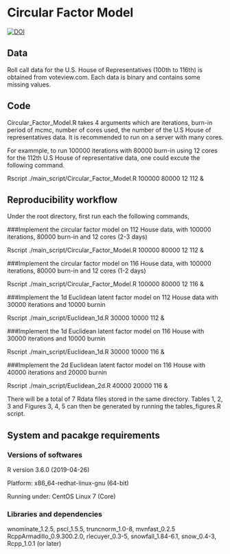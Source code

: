 # Circular Factor Model
[![DOI](https://zenodo.org/badge/271097395.svg)](https://zenodo.org/badge/latestdoi/271097395)
## Data

Roll call data for the U.S. House of Representatives (100th  to 116th) is obtained from voteview.com.  Each data is binary and contains some missing values. 

## Code
Circular_Factor_Model.R takes 4 arguments which are iterations, burn-in period of mcmc, number of cores used, the number of the U.S
House of representatives data. It is recommended to run on a server with many cores.

For exammple, to run 100000 iterations with 80000 burn-in using 12 cores for the 112th U.S House of representative data,
one could excute the following command.

Rscript ./main_script/Circular_Factor_Model.R 100000 80000 12 112 &

## Reproducibility workflow
Under the root directory, first run each the following commands,

###Implement the circular factor model on 112 House data, with 100000 iterations, 80000 burn-in and 12 cores (2-3 days)

Rscript ./main_script/Circular_Factor_Model.R 100000 80000 12 112 &

###Implement the circular factor model on 116 House data, with 100000 iterations, 80000 burn-in and 12 cores (1-2 days)

Rscript ./main_script/Circular_Factor_Model.R 100000 80000 12 116 &

###Implement the 1d Euclidean latent factor model on 112 House data with 30000 iterations and 10000 burnin

Rscript ./main_script/Euclidean_1d.R 30000 10000 112 &

###Implement the 1d Euclidean latent factor model on 116 House with 30000 iterations and 10000 burnin

Rscript ./main_script/Euclidean_1d.R 30000 10000 116 &

###Implement the 2d Euclidean latent factor model on 116 House with 40000 iterations and 20000 burnin

Rscript ./main_script/Euclidean_2d.R 40000 20000 116 &

There will be a total of 7 Rdata files stored in the same directory. Tables 1, 2, 3 and Figures 3, 4, 5 can then be generated by running the tables_figures.R script.

## System and pacakge requirements
### Versions of softwares
R version 3.6.0 (2019-04-26)

Platform: x86_64-redhat-linux-gnu (64-bit)

Running under: CentOS Linux 7 (Core)

### Libraries and dependencies
wnominate_1.2.5, pscl_1.5.5, truncnorm_1.0-8, mvnfast_0.2.5
RcppArmadillo_0.9.300.2.0, rlecuyer_0.3-5, snowfall_1.84-6.1, 
snow_0.4-3,   Rcpp_1.0.1 (or later)  






